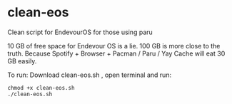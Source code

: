 # clean-eos
Clean script for EndevourOS for those using paru

10 GB of free space for Endevour OS is a lie. 100 GB is more close to the truth. Because Spotify + Browser + Pacman / Paru / Yay Cache will eat 30 GB easily.

To run: Download clean-eos.sh , open terminal and run:
```
chmod +x clean-eos.sh
./clean-eos.sh
```
